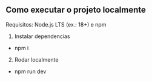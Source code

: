 ## Como executar o projeto localmente

Requisitos: Node.js LTS (ex.: 18+) e npm

1) Instalar dependencias

- npm i

2) Rodar localmente

- npm run dev